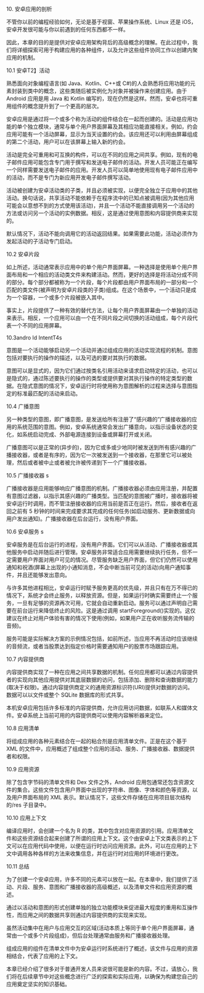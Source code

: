 10\. 安卓应用的剖析

不管你以前的编程经验如何，无论是基于视窗、苹果操作系统、Linux 还是 iOS，安卓开发很可能与你以前遇到的任何东西都不一样。

因此，本章的目的是提供对安卓应用架构背后的高级概念的理解。在此过程中，我们将详细探索可用于构建应用的各种组件，以及允许这些组件协同工作以创建内聚应用的机制。

10.1 安卓T2】活动

熟悉面向对象编程语言(如 Java、Kotlin、C++或 C#)的人会熟悉将应用功能的元素封装到类中的概念，这些类随后被实例化为对象并被操作来创建应用。由于 Android 应用是用 Java 和 Kotlin 编写的，现在仍然是这样。然而，安卓也将可重用组件的概念提升到了一个更高的层次。

安卓应用是通过将一个或多个称为活动的组件结合在一起而创建的。活动是应用功能的单个独立模块，通常与单个用户界面屏幕及其相应功能直接相关。例如，约会应用可能有一个活动屏幕，显示为当天设置的约会。该应用还可以利用由屏幕组成的第二个活动，用户可以在该屏幕上输入新的约会。

活动是完全可重用和可互换的构件，可以在不同的应用之间共享。例如，现有的电子邮件应用可能包含专门用于撰写和发送电子邮件的活动。开发人员可能正在编写一个同样需要发送电子邮件的应用。开发人员可以简单地使用现有电子邮件应用中的活动，而不是专门为新应用开发电子邮件撰写活动。

活动被创建为安卓活动类的子类，并且必须被实现，以便完全独立于应用中的其他活动。换句话说，共享活动不能依赖于在程序流中的已知点被调用(因为其他应用可能会以意想不到的方式使用该活动)，并且一个活动不能直接调用另一个活动的方法或访问另一个活动的实例数据。相反，这是通过使用意图和内容提供商来实现的。

默认情况下，活动不能向调用它的活动返回结果。如果需要此功能，活动必须作为发起活动的子活动专门启动。

10.2 安卓片段

如上所述，活动通常表示应用中的单个用户界面屏幕。一种选择是使用单个用户界面布局和一个相应的活动类文件来构建活动。然而，更好的选择是将活动分成不同的部分。每个部分都被称为一个片段，每个片段都由用户界面布局的一部分和一个匹配的类文件(被声明为安卓片段类的子类)组成。在这个场景中，一个活动只是成为一个容器，一个或多个片段被嵌入其中。

事实上，片段提供了一种有效的替代方法，让每个用户界面屏幕由一个单独的活动来表示。相反，一个应用可以由一个在不同片段之间切换的活动组成，每个片段代表一个不同的应用屏幕。

10.3andro Id IntentT4s

意图是一个活动能够启动另一个活动并通过组成应用的活动实现流程的机制。意图包括对要执行的操作的描述，以及可选的要对其执行的数据。

意图可以是显式的，因为它们通过按类名引用活动来请求启动特定的活动，也可以是隐式的，通过陈述要执行的操作的类型或提供要对其执行操作的特定类型的数据。在隐式意图的情况下，安卓运行时将使用称为意图解析的过程来选择与意图指定的标准最匹配的活动来启动。

10.4 广播意图

另一种类型的意图，即广播意图，是发送给所有注册了“感兴趣的”广播接收器的应用的系统范围的意图。例如，安卓系统通常会发出广播意向，以指示设备状态的变化，如系统启动完成、外部电源连接到设备或屏幕打开或关闭。

广播意图可以是正常的(异步的)，因为它或多或少地同时被发送到所有感兴趣的广播接收器，或者是有序的，因为它一次被发送到一个接收器，在那里它可以被处理，然后或者被中止或者被允许被传递到下一个广播接收器。

10.5 广播接收器 s

广播接收器是应用能够响应广播意图的机制。广播接收器必须由应用注册，并配置有意图过滤器，以指示其感兴趣的广播类型。当匹配的意图被广播时，接收器将被安卓运行时调用，而不管注册接收器的应用当前是否正在运行。然后，接收者在返回之前有 5 秒钟的时间来完成要求其完成的任何任务(如启动服务、更新数据或向用户发出通知)。广播接收器在后台运行，没有用户界面。

10.6 安卓服务 s

安卓服务是在后台运行的进程，没有用户界面。它们可以从活动、广播接收器或其他服务中启动并随后进行管理。安卓服务非常适合应用需要继续执行任务，但不一定需要用户界面对用户可见的情况。尽管服务缺乏用户界面，但它们仍然可以使用通知和祝酒(屏幕上出现的小通知消息，不会中断当前可见的活动)向用户通知事件，并且还能够发出意向。

与许多其他进程相比，安卓运行时赋予服务更高的优先级，并且只有在万不得已的情况下，系统才会终止服务，以释放资源。但是，如果运行时确实需要终止一个服务，一旦有足够的资源再次可用，它就会自动重新启动。服务可以通过声明自己需要在前台运行来降低终止的风险。这是通过调用 startForeground()实现的。这仅建议在终止对用户体验有害的情况下使用(例如，如果用户正在收听服务流传输的音频)。

服务可能是实际解决方案的示例情况包括，如前所述，当应用不再活动时应该继续的音频流，或者当股票达到指定价格时需要通知用户的股票市场跟踪应用。

10.7 内容提供商

内容提供商实现了一种在应用之间共享数据的机制。任何应用都可以通过内容提供者的实现向其他应用提供对其底层数据的访问，包括添加、删除和查询数据的能力(取决于权限)。通过内容提供商定义的通用资源标识符(URI)提供对数据的访问。数据可以以文件或整个 SQLite 数据库的形式共享。

本机安卓应用包括许多标准的内容提供商，允许应用访问数据，如联系人和媒体文件。安卓系统上当前可用的内容提供商可以使用内容解析器来定位。

10.8 应用清单

将组成应用的各种元素结合在一起的粘合剂是应用清单文件。正是在这个基于 XML 的文件中，应用概述了组成整个应用的活动、服务、广播接收器、数据提供者和权限。

10.9 应用资源

除了包含字节码的清单文件和 Dex 文件之外，Android 应用包通常还包含资源文件的集合。这些文件包含用户界面中出现的字符串、图像、字体和颜色等资源，以及用户界面布局的 XML 表示。默认情况下，这些文件存储在应用项目层次结构的/res 子目录中。

10.10 应用上下文

编译应用时，会创建一个名为 R 的类，其中包含对应用资源的引用。应用清单文件和这些资源结合起来创建了所谓的应用上下文。这个由安卓上下文类表示的上下文可以在应用代码中使用，以便在运行时访问应用资源。此外，可以在应用的上下文中调用各种各样的方法来收集信息，并在运行时对应用的环境进行更改。

10.11 总结

为了创建一个安卓应用，许多不同的元素可以放在一起。在本章中，我们提供了活动、片段、服务、意图和广播接收器的高级概述，以及清单文件和应用资源的概述。

通过以活动和意图的形式创建单独的独立功能模块来促进最大程度的重用和互操作性，而应用之间的数据共享则通过内容提供商的实现来实现。

虽然活动集中在用户与应用交互的区域(活动本质上等同于单个用户界面屏幕，通常由一个或多个片段组成)，但后台处理通常由服务和广播接收器处理。

组成应用的组件在清单文件中为安卓运行时系统进行了概述，该文件与应用的资源相结合，代表了应用的上下文。

本章已经介绍了很多对于普通开发人员来说很可能是新的内容。不过，请放心，我们将在后续章节中对这些概念进行广泛的探索和实际应用，以确保为构建您自己的应用奠定坚实的知识基础。
